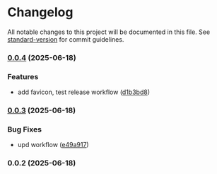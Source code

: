 # Changelog

All notable changes to this project will be documented in this file. See [standard-version](https://github.com/conventional-changelog/standard-version) for commit guidelines.

### [0.0.4](https://github.com/claudio-riosg/portfolio/compare/v0.0.3...v0.0.4) (2025-06-18)


### Features

* add favicon, test release workflow ([d1b3bd8](https://github.com/claudio-riosg/portfolio/commit/d1b3bd8899b0742416bbd603fe9558296f46722e))

### [0.0.3](https://github.com/claudio-riosg/portfolio/compare/v0.0.2...v0.0.3) (2025-06-18)


### Bug Fixes

* upd workflow ([e49a917](https://github.com/claudio-riosg/portfolio/commit/e49a91760d9d1c269a2c0e76113e5e1add051c9b))

### 0.0.2 (2025-06-18)
